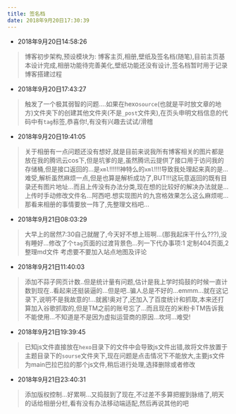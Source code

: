 ```yaml
---
title: 签名档
date: 2018年9月20日17:30:39
---
```


- 2018年9月20日14:58:26
> 博客初步架构,预设模块为: 博客主页,相册,壁纸及签名档(随笔),目前主页基本设计完成,相册功能待完善美化,壁纸功能还没有设计,签名档暂时用于记录博客搭建过程 

- 2018年9月20日17:43:27
> 触发了一个极其弱智的问题....如果在hexo`source`(也就是平时放文章的地方)文件夹下的创建其他文件夹(不是`_post`文件夹),在页头申明文档信息的代码中有`tag`标签,恭喜你!,有没有兴趣去试试/滑稽

- 2018年9月20日19:41:05
> 关于相册有一点问题还没有想好,就是目前来说我所有博客相关的图片都是放在我的腾讯云cos下,但是坑爹的是,虽然腾讯云提供了接口用于访问我的存储桶,但是接口返回的...是`xml`!!!!!!神特么的`xml`!!!!导致我处理起来真的是...难受,解析虽然麻烦一点,但是也算是解析成功了,BUT!!!这玩意返回的既有目录还有图片地址...而且上传没有办法分类,现在想的比较好的解决办法就是...上传时手动修改文件名...阿西吧.想实现图片的九宫格效果怎么这么麻烦呢...那看来相册的事情要放一阵了,先整理文档吧...



- 2018年9月21日08:03:29
> 大早上的居然7:30自己就醒了,今天好不想上班啊...(那我起床干什么???),没有睡好...修改了个`tag`页面的过渡背景色...列一下代办事项:1 定制404页面,2 整理md文件 考虑要不要加入站点地图及评论


- 2018年9月21日11:40:03
> 添加不蒜子网页计数..但是统计量有问题,估计是我上学时捣鼓的时候一直计数到现在..看起来还挺装逼的...但是吧..骗人总是不好的...emmm...就在这记录下,说明不是我故意的!...就酱!奥对了,还加入了百度统计和抓取,本来还打算加入谷歌抓取的,但是TM之前的账号忘了...而且现在的米粉卡TM告诉我不能使用...不知道是不是因为虚拟运营商的原因...坎坷...难受!

- 2018年9月21日19:39:45 
> 已知js文件直接放在`hexo`目录下的文件中会导致js文件出错,故将文件放置于主题目录下的`sourse`文件夹下,现在问题是点击情况下不能放大,主要js文件为main巴拉巴拉的那个js文件,稍后进行处理,选择删除或者修改

- 2018年9月21日23:40:31
> 添加版权控制...好累啊...又捣鼓到了现在,不过差不多算把握到脉络了,明天的话给相册分栏,看有没有办法移动端适配,然后再说其他的吧 
